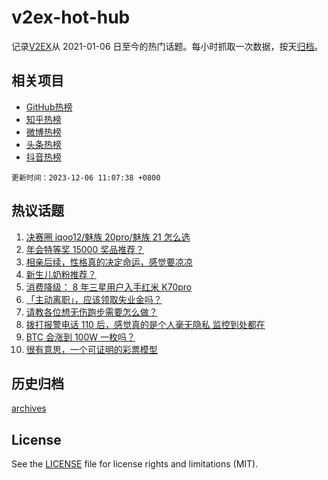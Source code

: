 # v2ex-hot-hub

 记录[V2EX](https://www.v2ex.com/)从 2021-01-06 日至今的热门话题。每小时抓取一次数据，按天[归档](archives)。
 
 ## 相关项目

- [GitHub热榜](https://github.com/lonnyzhang423/github-hot-hub)
- [知乎热榜](https://github.com/lonnyzhang423/zhihu-hot-hub)
- [微博热榜](https://github.com/lonnyzhang423/weibo-hot-hub)
- [头条热榜](https://github.com/lonnyzhang423/toutiao-hot-hub)
- [抖音热榜](https://github.com/lonnyzhang423/douyin-hot-hub)


 `更新时间：2023-12-06 11:07:38 +0800`

## 热议话题

1. [决赛圈 iqoo12/魅族 20pro/魅族 21 怎么选](https://www.v2ex.com/t/997747)
1. [年会特等奖 15000 奖品推荐？](https://www.v2ex.com/t/997755)
1. [相亲后续，性格真的决定命运，感觉要凉凉](https://www.v2ex.com/t/997941)
1. [新生儿奶粉推荐？](https://www.v2ex.com/t/997942)
1. [消费降级： 8 年三星用户入手红米 K70pro](https://www.v2ex.com/t/997722)
1. [「主动离职」，应该领取失业金吗？](https://www.v2ex.com/t/997792)
1. [请教各位想无伤跑步需要怎么做？](https://www.v2ex.com/t/997750)
1. [拨打报警电话 110 后，感觉真的是个人毫无隐私 监控到处都在](https://www.v2ex.com/t/997954)
1. [BTC 会涨到 100W 一枚吗？](https://www.v2ex.com/t/997721)
1. [很有意思，一个可证明的彩票模型](https://www.v2ex.com/t/997734)

## 历史归档

[archives](archives)

## License

See the [LICENSE](LICENSE) file for license rights and limitations (MIT).
